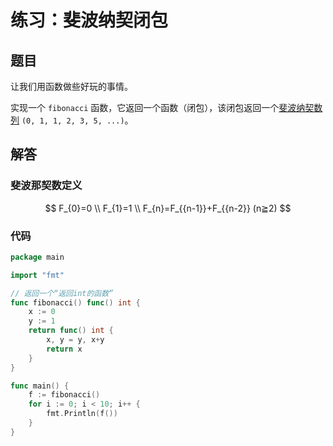 # 练习：斐波纳契闭包

## 题目

让我们用函数做些好玩的事情。

实现一个 `fibonacci` 函数，它返回一个函数（闭包），该闭包返回一个[斐波纳契数列](https://zh.wikipedia.org/wiki/斐波那契数列) `(0, 1, 1, 2, 3, 5, ...)`。

## 解答

### 斐波那契数定义

$$
F_{0}=0 \\
F_{1}=1 \\
F_{n}=F_{{n-1}}+F_{{n-2}} (n≧2)
$$

### 代码

```go
package main

import "fmt"

// 返回一个“返回int的函数”
func fibonacci() func() int {
	x := 0
	y := 1
	return func() int {
		x, y = y, x+y
		return x
	}
}

func main() {
	f := fibonacci()
	for i := 0; i < 10; i++ {
		fmt.Println(f())
	}
}
```

<!-- 网址或引用 -->